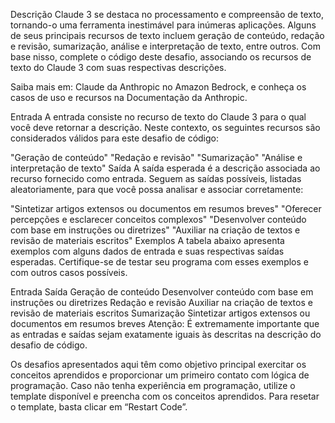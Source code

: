 Descrição
Claude 3 se destaca no processamento e compreensão de texto, tornando-o uma ferramenta inestimável para inúmeras aplicações. Alguns de seus principais recursos de texto incluem geração de conteúdo, redação e revisão, sumarização, análise e interpretação de texto, entre outros. Com base nisso, complete o código deste desafio, associando os recursos de texto do Claude 3 com suas respectivas descrições.

Saiba mais em: Claude da Anthropic no Amazon Bedrock, e conheça os casos de uso e recursos na Documentação da Anthropic.

Entrada
A entrada consiste no recurso de texto do Claude 3 para o qual você deve retornar a descrição. Neste contexto, os seguintes recursos são considerados válidos para este desafio de código:

"Geração de conteúdo"
"Redação e revisão"
"Sumarização"
"Análise e interpretação de texto"
Saída
A saída esperada é a descrição associada ao recurso fornecido como entrada. Seguem as saídas possíveis, listadas aleatoriamente, para que você possa analisar e associar corretamente:

"Sintetizar artigos extensos ou documentos em resumos breves"
"Oferecer percepções e esclarecer conceitos complexos"
"Desenvolver conteúdo com base em instruções ou diretrizes"
"Auxiliar na criação de textos e revisão de materiais escritos"
Exemplos
A tabela abaixo apresenta exemplos com alguns dados de entrada e suas respectivas saídas esperadas. Certifique-se de testar seu programa com esses exemplos e com outros casos possíveis.

Entrada	Saída
Geração de conteúdo	Desenvolver conteúdo com base em instruções ou diretrizes
Redação e revisão	Auxiliar na criação de textos e revisão de materiais escritos
Sumarização	Sintetizar artigos extensos ou documentos em resumos breves
Atenção: É extremamente importante que as entradas e saídas sejam exatamente iguais às descritas na descrição do desafio de código.

Os desafios apresentados aqui têm como objetivo principal exercitar os conceitos aprendidos e proporcionar um primeiro contato com lógica de programação. Caso não tenha experiência em programação, utilize o template disponível e preencha com os conceitos aprendidos. Para resetar o template, basta clicar em “Restart Code”.